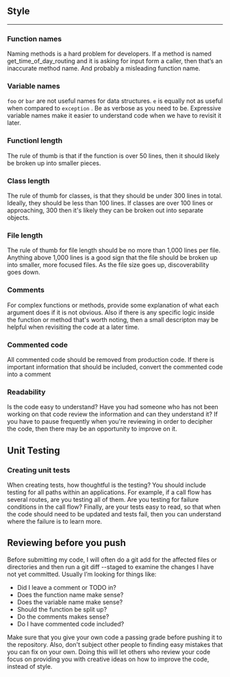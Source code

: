 ##  Style
------
### **Function names**

Naming methods is a hard problem for developers. If a method is named get_time_of_day_routing and it is asking for input form a caller, then that’s an inaccurate method name. And probably a misleading function name.

### **Variable names**
`foo` or `bar` are not useful names for data structures. `e` is equally not as useful when compared to `exception` . Be as verbose as you need to be. Expressive variable names make it easier to understand code when we have to revisit it later.

### **Functionl length**
The rule of thumb is that if the function is over 50 lines, then it should likely be broken up into smaller pieces.

### **Class length** 
The rule of thumb for classes, is that they should be under 300 lines in total. Ideally, they should be less than 100 lines. If classes are over 100 lines or approaching, 300 then it's likely they can be broken out into separate objects.

### **File length** 
The rule of thumb for file length should be no more than 1,000 lines per file. Anything above 1,000 lines is a good sign that the file should be broken up into smaller, more focused files. As the file size goes up, discoverability goes down.

### **Comments**
For complex functions or methods, provide some explanation of what each argument does if it is not obvious. Also if there is any specific logic inside the function or method that's worth noting, then a small descripton may be helpful when revisiting the code at a later time.

### **Commented code** 
All commented code should be removed from production code. If there is important information that should be included, convert the commented code into a comment

### **Readability**
Is  the code easy to understand? Have you had someone who has not been working on that code review the information and can they understand it? If you have to pause frequently when you're reviewing in order to decipher the code, then there may be an opportunity to improve on it.

## Unit Testing
### Creating unit tests
When creating tests, how thoughtful is the testing? You should include testing for all paths within an applications. For example, if a call flow has several routes, are you testing all of them. Are you testing for failure conditions in the call flow? Finally, are your tests easy to read, so that when the code should need to be updated and tests fail, then you can understand where the failure is to learn more.

## Reviewing before you push
Before submitting my code, I will often do a git add for the affected files or directories and then run a git diff --staged to examine the changes I have not yet committed. Usually I’m looking for things like:

* Did I leave a comment or TODO in?
* Does the function name make sense?
* Does the variable name make sense?
* Should the function be split up?
* Do the comments makes sense?
* Do I have commented code included?

Make sure that you give your own code a passing grade before pushing it to the repository. Also, don't subject other people to finding easy mistakes that you can fix on your own. Doing this will let others who review your code focus on providing you with creative ideas on how to improve the code, instead of style.


